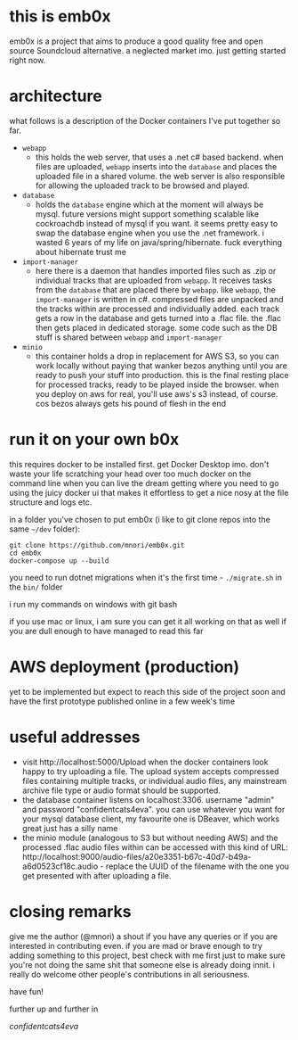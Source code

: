 # this is emb0x
emb0x is a project that aims to produce a good quality free and open source Soundcloud alternative. a neglected market imo. just getting started right now.

# architecture

what follows is a description of the Docker containers I've put together so far.
- `webapp`
  - this holds the web server, that uses a .net c# based backend. when files are uploaded, `webapp` inserts into the `database` and places the uploaded file in a shared volume. the web server is also responsible for allowing the uploaded track to be browsed and played.
- `database`
  - holds the `database` engine which at the moment will always be mysql. future versions might support something scalable like cockroachdb instead of mysql if you want. it seems pretty easy to swap the database engine when you use the .net framework. i wasted 6 years of my life on java/spring/hibernate. fuck everything about hibernate trust me
- `import-manager`
  - here there is a daemon that handles imported files such as .zip or individual tracks that are uploaded from `webapp`. It receives tasks from the `database` that are placed there by `webapp`. like `webapp`, the `import-manager` is written in c#. compressed files are unpacked and the tracks within are processed and individually added. each track gets a row in the database and gets turned into a .flac file. the .flac then gets placed in dedicated storage. some code such as the DB stuff is shared between `webapp` and `import-manager`
- `minio`
  - this container holds a drop in replacement for AWS S3, so you can work locally without paying that wanker bezos anything until you are ready to push your stuff into production. this is the final resting place for processed tracks, ready to be played inside the browser. when you deploy on aws for real, you'll use aws's s3 instead, of course. cos bezos always gets his pound of flesh in the end

# run it on your own b0x
this requires docker to be installed first. get Docker Desktop imo. don't waste your life scratching your head over too much docker on the command line when you can live the dream getting where you need to go using the juicy docker ui that makes it effortless to get a nice nosy at the file structure and logs etc.

in a folder you've chosen to put emb0x (i like to git clone repos into the same `~/dev` folder):
```
git clone https://github.com/mnori/emb0x.git
cd emb0x
docker-compose up --build
```

you need to run dotnet migrations when it's the first time - `./migrate.sh` in the `bin/` folder

i run my commands on windows with git bash

if you use mac or linux, i am sure you can get it all working on that as well if you are dull enough to have managed to read this far

# AWS deployment (production)

yet to be implemented but expect to reach this side of the project soon and have the first prototype published online in a few week's time

# useful addresses
- visit http://localhost:5000/Upload when the docker containers look happy to try uploading a file. The upload system accepts compressed files containing multiple tracks, or individual audio files, any mainstream archive file type or audio format should be supported.
- the database container listens on localhost:3306. username "admin" and password "confidentcats4eva". you can use whatever you want for your mysql database client, my favourite one is DBeaver, which works great just has a silly name
- the minio module (analogous to S3 but without needing AWS) and the processed .flac audio files within can be accessed with this kind of URL: http://localhost:9000/audio-files/a20e3351-b67c-40d7-b49a-a6d0523cf18c.audio - replace the UUID of the filename with the one you get presented with after uploading a file.

# closing remarks

give me the author (@mnori) a shout if you have any queries or if you are interested in contributing even. if you are mad or brave enough to try adding something to this project, best check with me first just to make sure you're not doing the same shit that someone else is already doing innit. i really do welcome other people's contributions in all seriousness.

have fun!

further up and further in

*confidentcats4eva*
